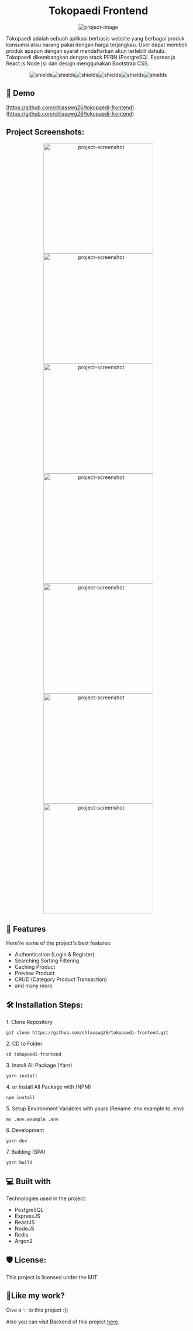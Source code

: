 <h1 align="center" id="title">Tokopaedi Frontend</h1>

<p align="center"><img src="https://socialify.git.ci/chlasswg26/tokopaedi-frontend/image?description=1&descriptionEditable=Awesome%20E-Commerce%20Web%20Apps%20(SPA)%20Built%20with%20React.js&font=Bitter&forks=1&issues=1&language=1&logo=https%3A%2F%2Ftokopaedi-frontend.vercel.app%2Ffavicon.png&name=1&owner=1&pattern=Floating%20Cogs&pulls=1&stargazers=1&theme=Light" alt="project-image"></p>

<p id="description">Tokopaedi adalah sebuah aplikasi berbasis website yang berbagai produk konsumsi atau barang pakai dengan harga terjangkau. User dapat membeli produk apapun dengan syarat mendaftarkan akun terlebih dahulu. Tokopaedi dikembangkan dengan stack PERN (PostgreSQL Express js React js Node js) dan design menggunakan Bootstrap CSS.</p>

<p align="center"><img src="https://img.shields.io/badge/React-20232A?style=for-the-badge&amp;logo=react&amp;logoColor=61DAFB" alt="shields"><img src="https://img.shields.io/badge/Express.js-404D59?style=for-the-badge" alt="shields"><img src="https://img.shields.io/badge/Bootstrap-563D7C?style=for-the-badge&amp;logo=bootstrap&amp;logoColor=white" alt="shields"><img src="https://img.shields.io/badge/Redux-593D88?style=for-the-badge&amp;logo=redux&amp;logoColor=white" alt="shields"><img src="https://img.shields.io/badge/PostgreSQL-316192?style=for-the-badge&amp;logo=postgresql&amp;logoColor=white" alt="shields"><img src="https://img.shields.io/badge/Redis-D9281A?style=for-the-badge&amp;logo=redis&amp;logoColor=white" alt="shields"></p>

<h2>🚀 Demo</h2>

[https://github.com/chlasswg26/tokopaedi-frontend](https://github.com/chlasswg26/tokopaedi-frontend)

<h2>Project Screenshots:</h2>

<p align="center">
<img src="https://i.imgur.com/A96CCXw.png" alt="project-screenshot" width="300" height="300/">

<img src="https://i.imgur.com/4mZS6RR.png" alt="project-screenshot" width="300" height="300/">

<img src="https://i.imgur.com/WhwnrhH.png" alt="project-screenshot" width="300" height="300/">

<img src="https://i.imgur.com/P8ju739.png" alt="project-screenshot" width="300" height="300/">

<img src="https://i.imgur.com/O4RAbON.png" alt="project-screenshot" width="300" height="300/">

<img src="https://i.imgur.com/PFsr6pL.png" alt="project-screenshot" width="300" height="300/">

<img src="https://i.imgur.com/fJQtUS3.png" alt="project-screenshot" width="300" height="300/">
</p>

  
  
<h2>🧐 Features</h2>

Here're some of the project's best features:

*   Authentication (Login & Register)
*   Searching Sorting Filtering
*   Caching Product
*   Preview Product
*   CRUD (Category Product Transaction)
*   and many more

<h2>🛠️ Installation Steps:</h2>

<p>1. Clone Repository</p>

```
git clone https://github.com/chlasswg26/tokopaedi-frontend.git
```

<p>2. CD to Folder</p>

```
cd tokopaedi-frontend
```

<p>3. Install All Package (Yarn)</p>

```
yarn install
```

<p>4. or Install All Package with (NPM)</p>

```
npm install
```

<p>5. Setup Environment Variables with yours (Rename .env.example to .env)</p>

```
mv .env.example .env
```

<p>6. Development</p>

```
yarn dev
```

<p>7. Building (SPA)</p>

```
yarn build
```

  
  
<h2>💻 Built with</h2>

Technologies used in the project:

*   PostgreSQL
*   ExpressJS
*   ReactJS
*   NodeJS
*   Redis
*   Argon2

<h2>🛡️ License:</h2>

This project is licensed under the MIT

<h2>💖Like my work?</h2>

Give a ✨ to this project :))  
  
Also you can visit Backend of this project [here](https://github.com/chlasswg26/tokopaedi-backend).
